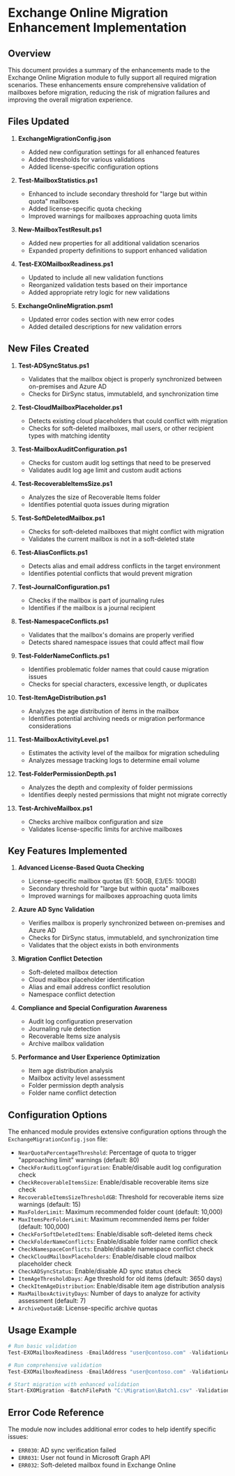 # Exchange Online Migration Enhancement Implementation

## Overview

This document provides a summary of the enhancements made to the Exchange Online Migration module to fully support all required migration scenarios. These enhancements ensure comprehensive validation of mailboxes before migration, reducing the risk of migration failures and improving the overall migration experience.

## Files Updated

1. **ExchangeMigrationConfig.json**
   - Added new configuration settings for all enhanced features
   - Added thresholds for various validations
   - Added license-specific configuration options

2. **Test-MailboxStatistics.ps1**
   - Enhanced to include secondary threshold for "large but within quota" mailboxes
   - Added license-specific quota checking
   - Improved warnings for mailboxes approaching quota limits

3. **New-MailboxTestResult.ps1**
   - Added new properties for all additional validation scenarios
   - Expanded property definitions to support enhanced validation

4. **Test-EXOMailboxReadiness.ps1**
   - Updated to include all new validation functions
   - Reorganized validation tests based on their importance
   - Added appropriate retry logic for new validations

5. **ExchangeOnlineMigration.psm1**
   - Updated error codes section with new error codes
   - Added detailed descriptions for new validation errors

## New Files Created

1. **Test-ADSyncStatus.ps1**
   - Validates that the mailbox object is properly synchronized between on-premises and Azure AD
   - Checks for DirSync status, immutableId, and synchronization time

2. **Test-CloudMailboxPlaceholder.ps1**
   - Detects existing cloud placeholders that could conflict with migration
   - Checks for soft-deleted mailboxes, mail users, or other recipient types with matching identity

3. **Test-MailboxAuditConfiguration.ps1**
   - Checks for custom audit log settings that need to be preserved
   - Validates audit log age limit and custom audit actions

4. **Test-RecoverableItemsSize.ps1**
   - Analyzes the size of Recoverable Items folder
   - Identifies potential quota issues during migration

5. **Test-SoftDeletedMailbox.ps1**
   - Checks for soft-deleted mailboxes that might conflict with migration
   - Validates the current mailbox is not in a soft-deleted state

6. **Test-AliasConflicts.ps1**
   - Detects alias and email address conflicts in the target environment
   - Identifies potential conflicts that would prevent migration

7. **Test-JournalConfiguration.ps1**
   - Checks if the mailbox is part of journaling rules
   - Identifies if the mailbox is a journal recipient

8. **Test-NamespaceConflicts.ps1**
   - Validates that the mailbox's domains are properly verified
   - Detects shared namespace issues that could affect mail flow

9. **Test-FolderNameConflicts.ps1**
   - Identifies problematic folder names that could cause migration issues
   - Checks for special characters, excessive length, or duplicates

10. **Test-ItemAgeDistribution.ps1**
    - Analyzes the age distribution of items in the mailbox
    - Identifies potential archiving needs or migration performance considerations

11. **Test-MailboxActivityLevel.ps1**
    - Estimates the activity level of the mailbox for migration scheduling
    - Analyzes message tracking logs to determine email volume

12. **Test-FolderPermissionDepth.ps1**
    - Analyzes the depth and complexity of folder permissions
    - Identifies deeply nested permissions that might not migrate correctly

13. **Test-ArchiveMailbox.ps1**
    - Checks archive mailbox configuration and size
    - Validates license-specific limits for archive mailboxes

## Key Features Implemented

1. **Advanced License-Based Quota Checking**
   - License-specific mailbox quotas (E1: 50GB, E3/E5: 100GB)
   - Secondary threshold for "large but within quota" mailboxes
   - Improved warnings for mailboxes approaching quota limits

2. **Azure AD Sync Validation**
   - Verifies mailbox is properly synchronized between on-premises and Azure AD
   - Checks for DirSync status, immutableId, and synchronization time
   - Validates that the object exists in both environments

3. **Migration Conflict Detection**
   - Soft-deleted mailbox detection
   - Cloud mailbox placeholder identification
   - Alias and email address conflict resolution
   - Namespace conflict detection

4. **Compliance and Special Configuration Awareness**
   - Audit log configuration preservation
   - Journaling rule detection
   - Recoverable Items size analysis
   - Archive mailbox validation

5. **Performance and User Experience Optimization**
   - Item age distribution analysis
   - Mailbox activity level assessment
   - Folder permission depth analysis
   - Folder name conflict detection

## Configuration Options

The enhanced module provides extensive configuration options through the `ExchangeMigrationConfig.json` file:

- `NearQuotaPercentageThreshold`: Percentage of quota to trigger "approaching limit" warnings (default: 80)
- `CheckForAuditLogConfiguration`: Enable/disable audit log configuration check
- `CheckRecoverableItemsSize`: Enable/disable recoverable items size check
- `RecoverableItemsSizeThresholdGB`: Threshold for recoverable items size warnings (default: 15)
- `MaxFolderLimit`: Maximum recommended folder count (default: 10,000)
- `MaxItemsPerFolderLimit`: Maximum recommended items per folder (default: 100,000)
- `CheckForSoftDeletedItems`: Enable/disable soft-deleted items check
- `CheckFolderNameConflicts`: Enable/disable folder name conflict check
- `CheckNamespaceConflicts`: Enable/disable namespace conflict check
- `CheckCloudMailboxPlaceholders`: Enable/disable cloud mailbox placeholder check
- `CheckADSyncStatus`: Enable/disable AD sync status check
- `ItemAgeThresholdDays`: Age threshold for old items (default: 3650 days)
- `CheckItemAgeDistribution`: Enable/disable item age distribution analysis
- `MaxMailboxActivityDays`: Number of days to analyze for activity assessment (default: 7)
- `ArchiveQuotaGB`: License-specific archive quotas

## Usage Example

```powershell
# Run basic validation
Test-EXOMailboxReadiness -EmailAddress "user@contoso.com" -ValidationLevel Basic

# Run comprehensive validation
Test-EXOMailboxReadiness -EmailAddress "user@contoso.com" -ValidationLevel Comprehensive

# Start migration with enhanced validation
Start-EXOMigration -BatchFilePath "C:\Migration\Batch1.csv" -ValidationLevel Comprehensive
```

## Error Code Reference

The module now includes additional error codes to help identify specific issues:

- `ERR030`: AD sync verification failed
- `ERR031`: User not found in Microsoft Graph API
- `ERR032`: Soft-deleted mailbox found in Exchange Online